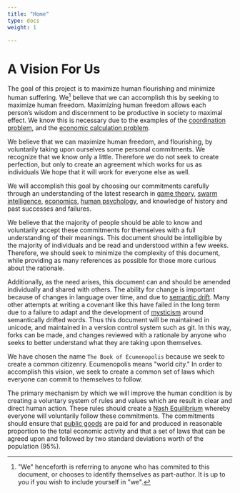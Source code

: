 ```yaml
---
title: "Home"
type: docs
weight: 1

---
```


# A Vision For Us

The goal of this project is to maximize human flourishing and minimize human suffering.  We[^1] believe that we can accomplish this by seeking to maximize human freedom.  Maximizing human freedom allows each person’s wisdom and discernment to be productive in society to maximal effect.  We know this is necessary due to the examples of the [coordination problem](https://www.econlib.org/library/Essays/rdPncl.html?chapter_num=2#book-reader), and the [economic calculation problem](https://en.wikipedia.org/wiki/Economic_calculation_problem).

We believe that we can maximize human freedom, and flourishing, by voluntarily taking upon ourselves some personal commitments.  We recognize that we know only a little.  Therefore we do not seek to create perfection, but only to create an agreement which works for us as individuals  We hope that it will work for everyone else as well.

We will accomplish this goal by choosing our commitments carefully through an understanding of the latest research in [game theory](https://en.wikipedia.org/wiki/Game_theory), [swarm intelligence](https://en.wikipedia.org/wiki/Swarm_intelligence), [economics](https://en.wikipedia.org/wiki/Economics), [human psychology](https://en.wikipedia.org/wiki/Psychology), and knowledge of history and past successes and failures.

We believe that the majority of people should be able to know and voluntarily accept these commitments for themselves with a full understanding of their meanings.  This document should be intelligible by the majority of individuals and be read and understood within a few weeks.  Therefore, we should seek to minimize the complexity of this document, while providing as many references as possible for those more curious about the rationale.

Additionally, as the need arises, this document can and should be amended individually and shared with others.  The ability for change is important because of changes in language over time, and due to [semantic drift](https://en.wikipedia.org/wiki/Semantic_change).  Many other attempts at writing a covenant like this have failed in the long term due to a failure to adapt and the development of [mysticism](https://en.wikipedia.org/wiki/Mysticism) around semantically drifted words.  Thus this document will be maintained in unicode, and maintained in a version control system such as git.  In this way, forks can be made, and changes reviewed with a rationale by anyone who seeks to better understand what they are taking upon themselves.

We have chosen the name `The Book of Ecumenopolis` because we seek to create a common citizenry.  Ecumenopolis means "world city."  In order to accomplish this vision, we seek to create a common set of laws which everyone can commit to themselves to follow.

The primary mechanism by which we will improve the human condition is by creating a voluntary system of rules and values which are result in clear and direct human action.   These rules should create a [Nash Equilibrium](https://en.wikipedia.org/wiki/Nash_equilibrium) whereby everyone will voluntarily follow these commitments.  The commitments should ensure that [public goods](https://en.wikipedia.org/wiki/Public_good)  are paid for and produced in reasonable proportion to the total economic activity and that a set of laws that can be agreed upon and followed by two standard deviations worth of the population (95%).

[^1]: "We" henceforth is referring to anyone who has commited to this document, or chooses to identify themselves as part-author.  It is up to you if you wish to include yourself in "we".
